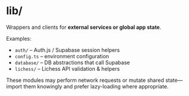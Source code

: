 # lib/

Wrappers and clients for **external services or global app state**.

Examples:

*   `auth/` – Auth.js / Supabase session helpers
*   `config.ts` – environment configuration
*   `database/` – DB abstractions that call Supabase
*   `lichess/` – Lichess API validation & helpers

These modules may perform network requests or mutate shared state—import them knowingly and prefer lazy-loading where appropriate. 